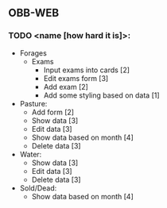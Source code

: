## OBB-WEB 

### TODO <name [how hard it is]>:
* Forages
    * Exams
        * Input exams into cards [2]
        * Edit exams form [3]
        * Add exam [2]
        * Add some styling based on data [1]
* Pasture:
    * Add form [2]
    * Show data [3]
    * Edit data [3]
    * Show data based on month [4]
    * Delete data [3]
* Water:
    * Show data [3]
    * Edit data [3]
    * Delete data [3]
* Sold/Dead:
    * Show data based on month [4]